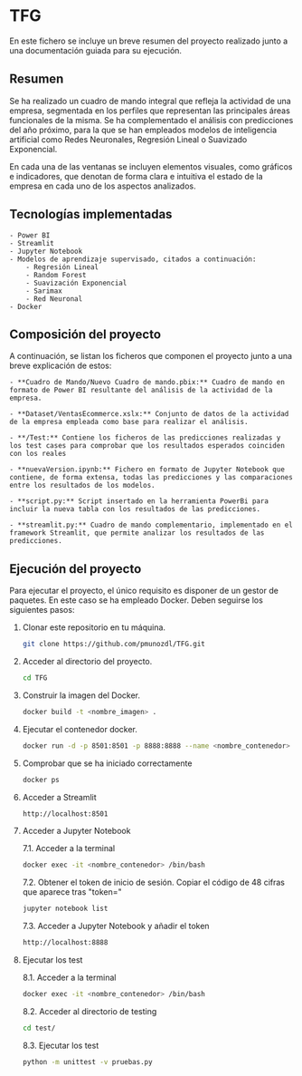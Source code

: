 # TFG

En este fichero se incluye un breve resumen del proyecto realizado junto a una documentación guiada para su ejecución. 

## Resumen
Se ha realizado un cuadro de mando integral que refleja la actividad de una empresa, segmentada en los perfiles que representan las principales áreas funcionales de la misma. Se ha complementado el análisis con predicciones del año próximo, para la que se han empleados modelos de inteligencia artificial como Redes Neuronales, Regresión Lineal o Suavizado Exponencial. 

En cada una de las ventanas se incluyen elementos visuales, como gráficos e indicadores, que denotan de forma clara e intuitiva el estado de la empresa en cada uno de los aspectos analizados. 

## Tecnologías implementadas
    - Power BI
    - Streamlit
    - Jupyter Notebook
    - Modelos de aprendizaje supervisado, citados a continuación:
        - Regresión Lineal
        - Random Forest
        - Suavización Exponencial
        - Sarimax
        - Red Neuronal
    - Docker

## Composición del proyecto
A continuación, se listan los ficheros que componen el proyecto junto a una breve explicación de estos:

    - **Cuadro de Mando/Nuevo Cuadro de mando.pbix:** Cuadro de mando en formato de Power BI resultante del análisis de la actividad de la empresa. 

    - **Dataset/VentasEcommerce.xslx:** Conjunto de datos de la actividad de la empresa empleada como base para realizar el análisis. 

    - **/Test:** Contiene los ficheros de las predicciones realizadas y los test cases para comprobar que los resultados esperados coinciden con los reales

    - **nuevaVersion.ipynb:** Fichero en formato de Jupyter Notebook que contiene, de forma extensa, todas las predicciones y las comparaciones entre los resultados de los modelos.

    - **script.py:** Script insertado en la herramienta PowerBi para incluir la nueva tabla con los resultados de las predicciones.

    - **streamlit.py:** Cuadro de mando complementario, implementado en el framework Streamlit, que permite analizar los resultados de las predicciones. 

## Ejecución del proyecto
Para ejecutar el proyecto, el único requisito es disponer de un gestor de paquetes. En este caso se ha empleado Docker. Deben seguirse los siguientes pasos:
1. Clonar este repositorio en tu máquina.
    ```bash
    git clone https://github.com/pmunozdl/TFG.git
    ```

2. Acceder al directorio del proyecto.
    ```bash
    cd TFG  
    ```

3. Construir la imagen del Docker.
    ```bash
    docker build -t <nombre_imagen> .
    ```

4. Ejecutar el contenedor docker.
    ```bash
    docker run -d -p 8501:8501 -p 8888:8888 --name <nombre_contenedor> <nombre_imagen>
    ```

5. Comprobar que se ha iniciado correctamente
    ```bash
    docker ps   
    ```

6. Acceder a Streamlit
    ```bash
    http://localhost:8501   
    ```

7. Acceder a Jupyter Notebook

    7.1. Acceder a la terminal
    ```bash
    docker exec -it <nombre_contenedor> /bin/bash   
    ```
    7.2. Obtener el token de inicio de sesión. Copiar el código de 48 cifras que aparece tras "token="
    ```bash
    jupyter notebook list  
    ```
    7.3. Acceder a Jupyter Notebook y añadir el token
    ```bash
    http://localhost:8888   
    ```
8. Ejecutar los test

    8.1. Acceder a la terminal
    ```bash
    docker exec -it <nombre_contenedor> /bin/bash   
    ```
    8.2. Acceder al directorio de testing
    ```bash
    cd test/  
    ```
    8.3. Ejecutar los test
    ```bash
    python -m unittest -v pruebas.py   
    ```